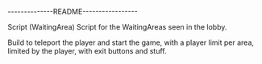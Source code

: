 --------------README-----------------

Script (WaitingArea)
Script for the WaitingAreas seen in the lobby.

Build to teleport the player and start the game, with a player limit per area, limited by the player, with exit buttons and stuff.
